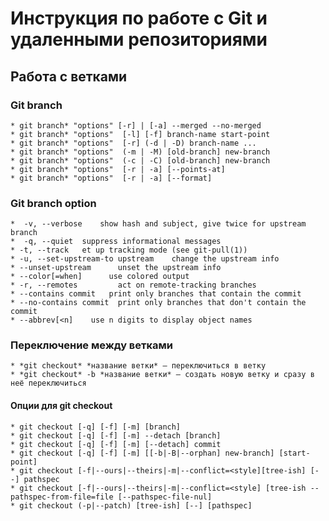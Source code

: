 # Инструкция по работе с Git и удаленными репозиториями

## Работа с ветĸами

### Git branch
    * git branch* "options" [-r] | [-a] --merged --no-merged   
    * git branch* "options"  [-l] [-f] branch-name start-point  
    * git branch* "options"  [-r] (-d | -D) branch-name ...  
    * git branch* "options"  (-m | -M) [old-branch] new-branch  
    * git branch* "options"  (-c | -C) [old-branch] new-branch  
    * git branch* "options"  [-r | -a] [--points-at]  
    * git branch* "options"  [-r | -a] [--format]

### Git branch option
    *  -v, --verbose    show hash and subject, give twice for upstream branch
    *  -q, --quiet  suppress informational messages
    * -t, --track   et up tracking mode (see git-pull(1))
    * -u, --set-upstream-to upstream    change the upstream info
    * --unset-upstream      unset the upstream info
    * --color[=when]      use colored output
    * -r, --remotes         act on remote-tracking branches
    * --contains commit   print only branches that contain the commit
    * --no-contains commit  print only branches that don't contain the commit
    * --abbrev[<n]    use n digits to display object names

### Переключение между ветками
    * *git checkout* *название ветĸи* — переĸлючиться в ветĸу
    * *git checkout* -b *название ветĸи* — создать новую ветĸу и сразу в неё переĸлючиться 

 #### Опции для git checkout
    * git checkout [-q] [-f] [-m] [branch]
    * git checkout [-q] [-f] [-m] --detach [branch]
    * git checkout [-q] [-f] [-m] [--detach] commit
    * git checkout [-q] [-f] [-m] [[-b|-B|--orphan] new-branch] [start-point]
    * git checkout [-f|--ours|--theirs|-m|--conflict=<style][tree-ish] [--] pathspec
    * git checkout [-f|--ours|--theirs|-m|--conflict=<style] [tree-ish --pathspec-from-file=file [--pathspec-file-nul]
    * git checkout (-p|--patch) [tree-ish] [--] [pathspec​] 